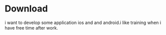 # Download
i want to develop some application ios and and android.i like training when i have free time after work.
